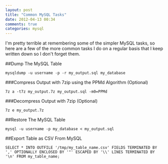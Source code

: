 ```yaml
---
layout: post
title: "Common MySQL Tasks"
date: 2012-04-13 00:34
comments: true
categories: mysql
---
```


I'm pretty terrible at remembering some of the simpler MySQL tasks, so here are a few of the more common tasks I do on a regular basis that I keep written down so I don't forget them.

##Dump The MySQL Table

`mysqldump -u username -p -r my_output.sql my_database`

###Compress Output with 7zip using the PPMd Algorithm (Optional)

`7z a -t7z my_output.7z my_output.sql -m0=PPMd`

###Decompress Output with 7zip (Optional)

`7z e my_output.7z`

##Restore The MySQL Table

`mysql -u username -p my_database < my_output.sql` 

##Export Table as CSV From MySQL

`SELECT * INTO OUTFILE '/tmp/my_table_name.csv' FIELDS TERMINATED BY ',' OPTIONALLY ENCLOSED BY '"' ESCAPED BY '\\' LINES TERMINATED BY '\n' FROM my_table_name;`
